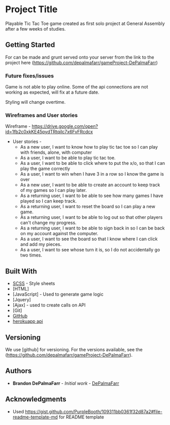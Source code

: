 # Project Title

Playable Tic Tac Toe game created as first solo project at General Assembly after a few weeks of studies.

## Getting Started

For can be made and grunt served onto your server from the link to the project here (https://github.com/depalmafarr/gameProject-DePalmaFarr)

### Future fixes/issues

Game is not able to play online. Some of the api connections are not working as expected, will fix at a future date.

Styling will change overtime.

### Wireframes and User stories

Wireframe - https://drive.google.com/open?id=1fb2c0xkKE45pydTRtqilc7x6FvFRcdcx

* User stories -
  * As a new user, I want to know how to play tic tac toe so I can play with friends, alone, with computer
  * As a user, I want to be able to play tic tac toe.
  * As a user, I want to be able to click where to put the x/o, so that I can play the game correctly
  * As a user, I want to win when I have 3 in a row so I know the game is over
  * As a new user, I want to be able to create an account to keep track of my games so I can play later.
  * As a returning user, I want to be able to see how many games I have played so I can keep track.
  * As a returning user, I want to reset the board so I can play a new game.
  * As a returning user, I want to be able to log out so that other players can't change my progress.
  * As a returning user, I want to be able to sign back in so I can be back on my account against the computer.
  * As a user, I want to see the board so that I know where I can click and add my pieces.
  * As a user, I want to see whose turn it is, so I do not accidentally go two times.

## Built With

* [SCSS](https://sass-lang.com/) - Style sheets
* [HTML]
* [JavaScript] - Used to generate game logic
* [Jquery]
* [Ajax] - used to create calls on API
* [Git]
* [GitHub](https://github.com/)
* [herokuapp api](https://www.heroku.com/)

## Versioning

We use [github] for versioning. For the versions available, see the (https://github.com/depalmafarr/gameProject-DePalmaFarr).

## Authors

* **Brandon DePalmaFarr** - *Initial work* - [DePalmaFarr](https://github.com/DePalmaFarr)

## Acknowledgments

* Used https://gist.github.com/PurpleBooth/109311bb0361f32d87a2#file-readme-template-md for README template

